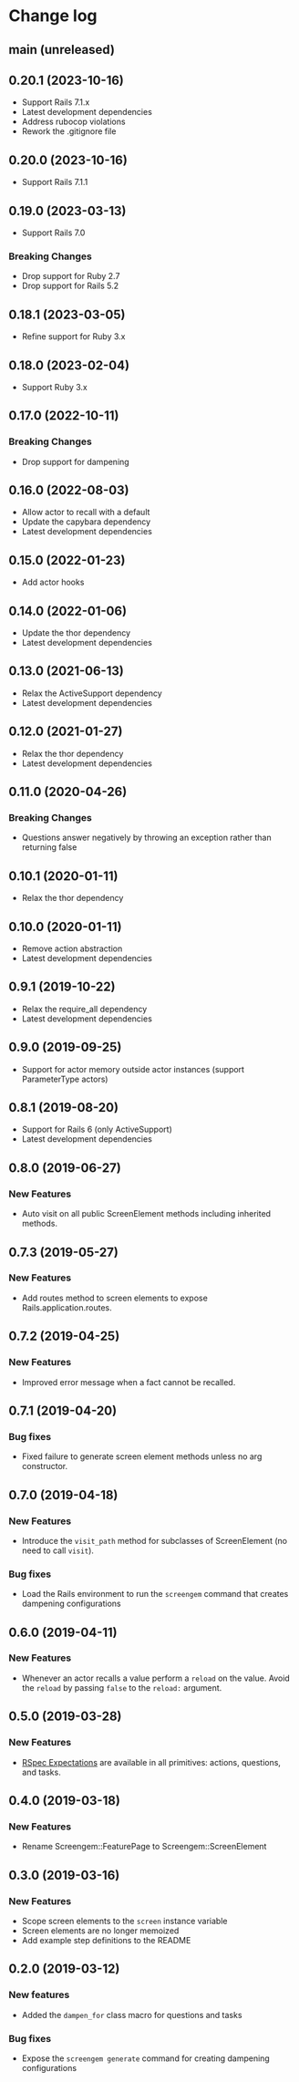 # Change log

## main (unreleased)

## 0.20.1 (2023-10-16)

* Support Rails 7.1.x
* Latest development dependencies
* Address rubocop violations
* Rework the .gitignore file

## 0.20.0 (2023-10-16)

* Support Rails 7.1.1

## 0.19.0 (2023-03-13)

* Support Rails 7.0

### Breaking Changes

* Drop support for Ruby 2.7
* Drop support for Rails 5.2

## 0.18.1 (2023-03-05)

* Refine support for Ruby 3.x

## 0.18.0 (2023-02-04)

* Support Ruby 3.x

## 0.17.0 (2022-10-11)

### Breaking Changes

* Drop support for dampening

## 0.16.0 (2022-08-03)

* Allow actor to recall with a default
* Update the capybara dependency
* Latest development dependencies

## 0.15.0 (2022-01-23)

* Add actor hooks

## 0.14.0 (2022-01-06)

* Update the thor dependency
* Latest development dependencies

## 0.13.0 (2021-06-13)

* Relax the ActiveSupport dependency
* Latest development dependencies

## 0.12.0 (2021-01-27)

* Relax the thor dependency
* Latest development dependencies

## 0.11.0 (2020-04-26)

### Breaking Changes

* Questions answer negatively by throwing an exception rather than returning false

## 0.10.1 (2020-01-11)

* Relax the thor dependency

## 0.10.0 (2020-01-11)

* Remove action abstraction
* Latest development dependencies

## 0.9.1 (2019-10-22)

* Relax the require_all dependency
* Latest development dependencies

## 0.9.0 (2019-09-25)

* Support for actor memory outside actor instances (support ParameterType actors)

## 0.8.1 (2019-08-20)

* Support for Rails 6 (only ActiveSupport)
* Latest development dependencies

## 0.8.0 (2019-06-27)

### New Features

* Auto visit on all public ScreenElement methods including inherited methods.

## 0.7.3 (2019-05-27)

### New Features

* Add routes method to screen elements to expose Rails.application.routes.

## 0.7.2 (2019-04-25)

### New Features

* Improved error message when a fact cannot be recalled.

## 0.7.1 (2019-04-20)

### Bug fixes

* Fixed failure to generate screen element methods unless no arg constructor.

## 0.7.0 (2019-04-18)

### New Features

* Introduce the `visit_path` method for subclasses of ScreenElement (no need to call `visit`).

### Bug fixes

* Load the Rails environment to run the `screengem` command that creates dampening configurations

## 0.6.0 (2019-04-11)

### New Features

* Whenever an actor recalls a value perform a `reload` on the value. Avoid the `reload` by passing `false` to the `reload:` argument.

## 0.5.0 (2019-03-28)

### New Features

* [RSpec Expectations](https://github.com/rspec/rspec-expectations) are available in all primitives: actions, questions, and tasks.

## 0.4.0 (2019-03-18)

### New Features

* Rename Screengem::FeaturePage to Screengem::ScreenElement

## 0.3.0 (2019-03-16)

### New Features

* Scope screen elements to the `screen` instance variable
* Screen elements are no longer memoized
* Add example step definitions to the README

## 0.2.0 (2019-03-12)

### New features

* Added the `dampen_for` class macro for questions and tasks

### Bug fixes

* Expose the `screengem generate` command for creating dampening configurations
